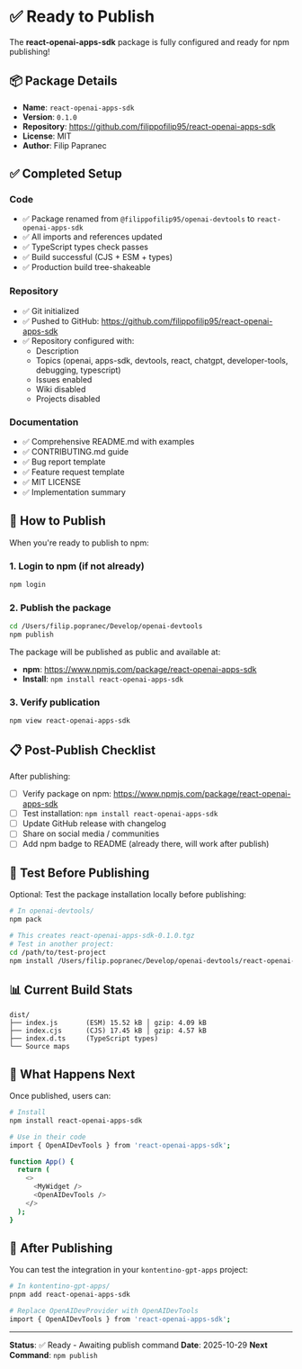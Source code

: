 # ✅ Ready to Publish

The **react-openai-apps-sdk** package is fully configured and ready for npm publishing!

## 📦 Package Details

- **Name**: `react-openai-apps-sdk`
- **Version**: `0.1.0`
- **Repository**: https://github.com/filippofilip95/react-openai-apps-sdk
- **License**: MIT
- **Author**: Filip Papranec

## ✅ Completed Setup

### Code
- ✅ Package renamed from `@filippofilip95/openai-devtools` to `react-openai-apps-sdk`
- ✅ All imports and references updated
- ✅ TypeScript types check passes
- ✅ Build successful (CJS + ESM + types)
- ✅ Production build tree-shakeable

### Repository
- ✅ Git initialized
- ✅ Pushed to GitHub: https://github.com/filippofilip95/react-openai-apps-sdk
- ✅ Repository configured with:
  - Description
  - Topics (openai, apps-sdk, devtools, react, chatgpt, developer-tools, debugging, typescript)
  - Issues enabled
  - Wiki disabled
  - Projects disabled

### Documentation
- ✅ Comprehensive README.md with examples
- ✅ CONTRIBUTING.md guide
- ✅ Bug report template
- ✅ Feature request template
- ✅ MIT LICENSE
- ✅ Implementation summary

## 🚀 How to Publish

When you're ready to publish to npm:

### 1. Login to npm (if not already)
```bash
npm login
```

### 2. Publish the package
```bash
cd /Users/filip.popranec/Develop/openai-devtools
npm publish
```

The package will be published as public and available at:
- **npm**: https://www.npmjs.com/package/react-openai-apps-sdk
- **Install**: `npm install react-openai-apps-sdk`

### 3. Verify publication
```bash
npm view react-openai-apps-sdk
```

## 📋 Post-Publish Checklist

After publishing:

- [ ] Verify package on npm: https://www.npmjs.com/package/react-openai-apps-sdk
- [ ] Test installation: `npm install react-openai-apps-sdk`
- [ ] Update GitHub release with changelog
- [ ] Share on social media / communities
- [ ] Add npm badge to README (already there, will work after publish)

## 🧪 Test Before Publishing

Optional: Test the package installation locally before publishing:

```bash
# In openai-devtools/
npm pack

# This creates react-openai-apps-sdk-0.1.0.tgz
# Test in another project:
cd /path/to/test-project
npm install /Users/filip.popranec/Develop/openai-devtools/react-openai-apps-sdk-0.1.0.tgz
```

## 📊 Current Build Stats

```
dist/
├── index.js       (ESM) 15.52 kB │ gzip: 4.09 kB
├── index.cjs      (CJS) 17.45 kB │ gzip: 4.57 kB
├── index.d.ts     (TypeScript types)
└── Source maps
```

## 🎯 What Happens Next

Once published, users can:

```bash
# Install
npm install react-openai-apps-sdk

# Use in their code
import { OpenAIDevTools } from 'react-openai-apps-sdk';

function App() {
  return (
    <>
      <MyWidget />
      <OpenAIDevTools />
    </>
  );
}
```

## 🔄 After Publishing

You can test the integration in your `kontentino-gpt-apps` project:

```bash
# In kontentino-gpt-apps/
pnpm add react-openai-apps-sdk

# Replace OpenAIDevProvider with OpenAIDevTools
import { OpenAIDevTools } from 'react-openai-apps-sdk';
```

---

**Status**: ✅ Ready - Awaiting publish command
**Date**: 2025-10-29
**Next Command**: `npm publish`
